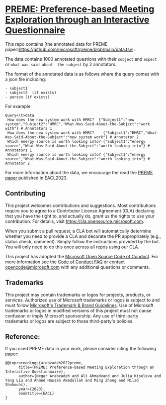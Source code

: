 # [PREME: Preference-based Meeting Exploration through an Interactive Questionnaire](https://arxiv.org/pdf/2205.02370)
This repo contains [the annotated data for PREME paper(https://github.com/microsoft/preme/blob/main/data.tsv).

The data contains 1000 annotated questions with their ```subject``` and ```aspect``` or ```what was said about  the subjest``` by 2 annotators. 

The format of the annotated data is as follows where the query comes with a json file including:
```
- subject1
- subject2  (if exists) 
- person (if exists)
```

For example:
```
Query<\t>data
 How does the new system work with HMRC?  {"Subject1":"new system","Subject2":"HMRC","What-Was-Said-About-the-Subject":"work with"} # Annotators 1 
 How does the new system work with HMRC?	{"Subject1":"HMRC","What-Was-Said-About-the-Subject":"new system work"} # Annotator 2
 Which energy source is worth looking into?	{"Subject1":"energy source","What-Was-Said-About-the-Subject":"worth looking into"} # Annotators 1 
 Which energy source is worth looking into?	{"Subject1":"energy source","What-Was-Said-About-the-Subject":"worth looking into"} # Annotator 2
```
 
For more information about the data, we encourage the read the [PREME paper](https://arxiv.org/abs/2205.02370) published in EACL2023. 
## Contributing

This project welcomes contributions and suggestions.  Most contributions require you to agree to a
Contributor License Agreement (CLA) declaring that you have the right to, and actually do, grant us
the rights to use your contribution. For details, visit https://cla.opensource.microsoft.com.

When you submit a pull request, a CLA bot will automatically determine whether you need to provide
a CLA and decorate the PR appropriately (e.g., status check, comment). Simply follow the instructions
provided by the bot. You will only need to do this once across all repos using our CLA.

This project has adopted the [Microsoft Open Source Code of Conduct](https://opensource.microsoft.com/codeofconduct/).
For more information see the [Code of Conduct FAQ](https://opensource.microsoft.com/codeofconduct/faq/) or
contact [opencode@microsoft.com](mailto:opencode@microsoft.com) with any additional questions or comments.

## Trademarks

This project may contain trademarks or logos for projects, products, or services. Authorized use of Microsoft 
trademarks or logos is subject to and must follow 
[Microsoft's Trademark & Brand Guidelines](https://www.microsoft.com/en-us/legal/intellectualproperty/trademarks/usage/general).
Use of Microsoft trademarks or logos in modified versions of this project must not cause confusion or imply Microsoft sponsorship.
Any use of third-party trademarks or logos are subject to those third-party's policies.

## Reference:

If you used PREME data in your work, please consider citing the following paper:
```
@@inproceedings{arabzadeh2022preme,
      title={PREME: Preference-based Meeting Exploration through an Interactive Questionnaire}, 
      author={Negar Arabzadeh and Ali Ahmadvand and Julia Kiseleva and Yang Liu and Ahmed Hassan Awadallah and Ming Zhong and Milad Shokouhi},
      year={2023},
      booktitle={EACL}
}
```
